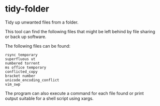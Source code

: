 # tidy-folder

Tidy up unwanted files from a folder.

This tool can find the following files that might be left behind
by file sharing or back up software.

The following files can be found:

```
rsync temporary
superfluous ut
numbered torrent
ms office temporary
conflicted_copy
bracket number
unicode_encoding_conflict
vim_swp
```

The program can also execute a command for each file found or print output suitable for a shell script using xargs.
